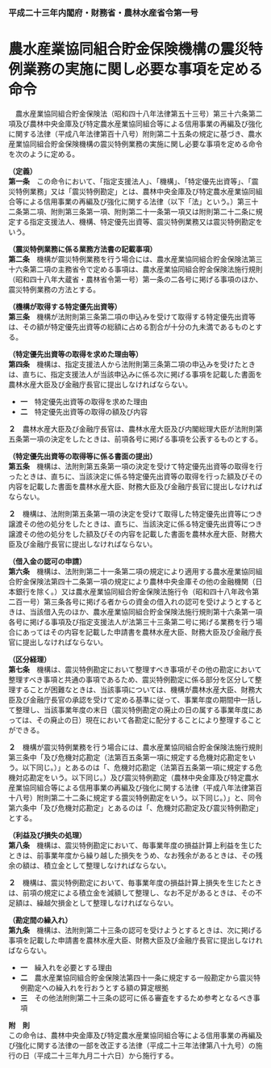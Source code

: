 ### 平成二十三年内閣府・財務省・農林水産省令第一号  
# 農水産業協同組合貯金保険機構の震災特例業務の実施に関し必要な事項を定める命令  
　農水産業協同組合貯金保険法（昭和四十八年法律第五十三号）第三十六条第二項及び農林中央金庫及び特定農水産業協同組合等による信用事業の再編及び強化に関する法律（平成八年法律第百十八号）附則第二十五条の規定に基づき、農水産業協同組合貯金保険機構の震災特例業務の実施に関し必要な事項を定める命令を次のように定める。  
  
**（定義）**  
**第一条**　この命令において、「指定支援法人」、「機構」、「特定優先出資等」、「震災特例業務」又は「震災特例勘定」とは、農林中央金庫及び特定農水産業協同組合等による信用事業の再編及び強化に関する法律（以下「法」という。）第三十二条第二項、附則第三条第一項、附則第二十一条第一項又は附則第二十二条に規定する指定支援法人、機構、特定優先出資等、震災特例業務又は震災特例勘定をいう。  
  
**（震災特例業務に係る業務方法書の記載事項）**  
**第二条**　機構が震災特例業務を行う場合には、農水産業協同組合貯金保険法第三十六条第二項の主務省令で定める事項は、農水産業協同組合貯金保険法施行規則（昭和四十八年大蔵省・農林省令第一号）第一条の二各号に掲げる事項のほか、震災特例業務の方法とする。  
  
**（機構が取得する特定優先出資等）**  
**第三条**　機構が法附則第三条第二項の申込みを受けて取得する特定優先出資等は、その額が特定優先出資等の総額に占める割合が十分の九未満であるものとする。  
  
**（特定優先出資等の取得を求めた理由等）**  
**第四条**　機構は、指定支援法人から法附則第三条第二項の申込みを受けたときは、直ちに、指定支援法人が当該申込みに係る次に掲げる事項を記載した書面を農林水産大臣及び金融庁長官に提出しなければならない。  
* **一**　特定優先出資等の取得を求めた理由  
* **二**　特定優先出資等の取得の額及び内容  
  
**２**　農林水産大臣及び金融庁長官は、農林水産大臣及び内閣総理大臣が法附則第五条第一項の決定をしたときは、前項各号に掲げる事項を公表するものとする。  
  
**（特定優先出資等の取得等に係る書面の提出）**  
**第五条**　機構は、法附則第五条第一項の決定を受けて特定優先出資等の取得を行ったときは、直ちに、当該決定に係る特定優先出資等の取得を行った額及びその内容を記載した書面を農林水産大臣、財務大臣及び金融庁長官に提出しなければならない。  
  
**２**　機構は、法附則第五条第一項の決定を受けて取得した特定優先出資等につき譲渡その他の処分をしたときは、直ちに、当該決定に係る特定優先出資等につき譲渡その他の処分をした額及びその内容を記載した書面を農林水産大臣、財務大臣及び金融庁長官に提出しなければならない。  
  
**（借入金の認可の申請）**  
**第六条**　機構は、法附則第二十一条第二項の規定により適用する農水産業協同組合貯金保険法第四十二条第一項の規定により農林中央金庫その他の金融機関（日本銀行を除く。）又は農水産業協同組合貯金保険法施行令（昭和四十八年政令第二百一号）第三条各号に掲げる者からの資金の借入れの認可を受けようとするときは、当該借入先のほか、農水産業協同組合貯金保険法施行規則第十六条第一項各号に掲げる事項及び指定支援法人が法第三十三条第二号に掲げる業務を行う場合にあってはその内容を記載した申請書を農林水産大臣、財務大臣及び金融庁長官に提出しなければならない。  
  
**（区分経理）**  
**第七条**　機構は、震災特例勘定において整理すべき事項がその他の勘定において整理すべき事項と共通の事項であるため、震災特例勘定に係る部分を区分して整理することが困難なときは、当該事項については、機構が農林水産大臣、財務大臣及び金融庁長官の承認を受けて定める基準に従って、事業年度の期間中一括して整理し、当該事業年度の末日（震災特例勘定の廃止の日の属する事業年度にあっては、その廃止の日）現在において各勘定に配分することにより整理することができる。  
  
**２**　機構が震災特例業務を行う場合には、農水産業協同組合貯金保険法施行規則第三条中「及び危機対応勘定（法第百五条第一項に規定する危機対応勘定をいう。以下同じ。）」とあるのは「、危機対応勘定（法第百五条第一項に規定する危機対応勘定をいう。以下同じ。）及び震災特例勘定（農林中央金庫及び特定農水産業協同組合等による信用事業の再編及び強化に関する法律（平成八年法律第百十八号）附則第二十二条に規定する震災特例勘定をいう。以下同じ。）」と、同令第六条中「及び危機対応勘定」とあるのは「、危機対応勘定及び震災特例勘定」とする。  
  
**（利益及び損失の処理）**  
**第八条**　機構は、震災特例勘定において、毎事業年度の損益計算上利益を生じたときは、前事業年度から繰り越した損失をうめ、なお残余があるときは、その残余の額は、積立金として整理しなければならない。  
  
**２**　機構は、震災特例勘定において、毎事業年度の損益計算上損失を生じたときは、前項の規定による積立金を減額して整理し、なお不足があるときは、その不足額は、繰越欠損金として整理しなければならない。  
  
**（勘定間の繰入れ）**  
**第九条**　機構は、法附則第二十三条の認可を受けようとするときは、次に掲げる事項を記載した申請書を農林水産大臣、財務大臣及び金融庁長官に提出しなければならない。  
* **一**　繰入れを必要とする理由  
* **二**　農水産業協同組合貯金保険法第四十一条に規定する一般勘定から震災特例勘定への繰入れを行おうとする額の算定根拠  
* **三**　その他法附則第二十三条の認可に係る審査をするため参考となるべき事項  
  
**附　則**  
この命令は、農林中央金庫及び特定農水産業協同組合等による信用事業の再編及び強化に関する法律の一部を改正する法律（平成二十三年法律第八十九号）の施行の日（平成二十三年九月二十六日）から施行する。  
  

